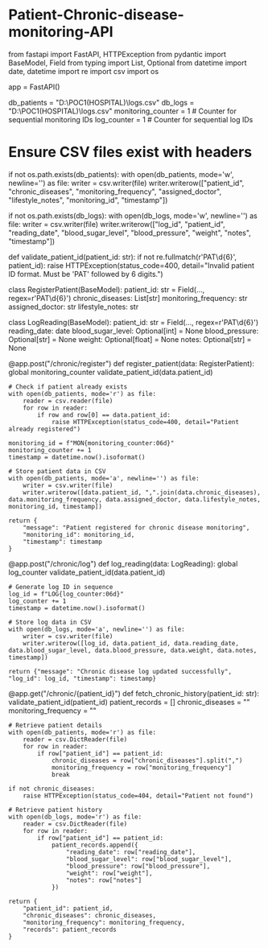 # Patient-Chronic-disease-monitoring-API

from fastapi import FastAPI, HTTPException
from pydantic import BaseModel, Field
from typing import List, Optional
from datetime import date, datetime
import re
import csv
import os

app = FastAPI()

db_patients = "D:\POC1(HOSPITAL)\logs.csv"
db_logs = "D:\POC1(HOSPITAL)\logs.csv"
monitoring_counter = 1  # Counter for sequential monitoring IDs
log_counter = 1  # Counter for sequential log IDs

# Ensure CSV files exist with headers
if not os.path.exists(db_patients):
    with open(db_patients, mode='w', newline='') as file:
        writer = csv.writer(file)
        writer.writerow(["patient_id", "chronic_diseases", "monitoring_frequency", "assigned_doctor", "lifestyle_notes", "monitoring_id", "timestamp"])

if not os.path.exists(db_logs):
    with open(db_logs, mode='w', newline='') as file:
        writer = csv.writer(file)
        writer.writerow(["log_id", "patient_id", "reading_date", "blood_sugar_level", "blood_pressure", "weight", "notes", "timestamp"])

def validate_patient_id(patient_id: str):
    if not re.fullmatch(r'PAT\d{6}', patient_id):
        raise HTTPException(status_code=400, detail="Invalid patient ID format. Must be 'PAT' followed by 6 digits.")

class RegisterPatient(BaseModel):
    patient_id: str = Field(..., regex=r'PAT\d{6}')
    chronic_diseases: List[str]
    monitoring_frequency: str
    assigned_doctor: str
    lifestyle_notes: str

class LogReading(BaseModel):
    patient_id: str = Field(..., regex=r'PAT\d{6}')
    reading_date: date
    blood_sugar_level: Optional[int] = None
    blood_pressure: Optional[str] = None
    weight: Optional[float] = None
    notes: Optional[str] = None

@app.post("/chronic/register")
def register_patient(data: RegisterPatient):
    global monitoring_counter
    validate_patient_id(data.patient_id)
    
    # Check if patient already exists
    with open(db_patients, mode='r') as file:
        reader = csv.reader(file)
        for row in reader:
            if row and row[0] == data.patient_id:
                raise HTTPException(status_code=400, detail="Patient already registered")
    
    monitoring_id = f"MON{monitoring_counter:06d}"
    monitoring_counter += 1
    timestamp = datetime.now().isoformat()
    
    # Store patient data in CSV
    with open(db_patients, mode='a', newline='') as file:
        writer = csv.writer(file)
        writer.writerow([data.patient_id, ",".join(data.chronic_diseases), data.monitoring_frequency, data.assigned_doctor, data.lifestyle_notes, monitoring_id, timestamp])
    
    return {
        "message": "Patient registered for chronic disease monitoring", 
        "monitoring_id": monitoring_id,
        "timestamp": timestamp
    }

@app.post("/chronic/log")
def log_reading(data: LogReading):
    global log_counter
    validate_patient_id(data.patient_id)
    
    # Generate log ID in sequence
    log_id = f"LOG{log_counter:06d}"
    log_counter += 1
    timestamp = datetime.now().isoformat()
    
    # Store log data in CSV
    with open(db_logs, mode='a', newline='') as file:
        writer = csv.writer(file)
        writer.writerow([log_id, data.patient_id, data.reading_date, data.blood_sugar_level, data.blood_pressure, data.weight, data.notes, timestamp])
    
    return {"message": "Chronic disease log updated successfully", "log_id": log_id, "timestamp": timestamp}

@app.get("/chronic/{patient_id}")
def fetch_chronic_history(patient_id: str):
    validate_patient_id(patient_id)
    patient_records = []
    chronic_diseases = ""
    monitoring_frequency = ""
    
    # Retrieve patient details
    with open(db_patients, mode='r') as file:
        reader = csv.DictReader(file)
        for row in reader:
            if row["patient_id"] == patient_id:
                chronic_diseases = row["chronic_diseases"].split(",")
                monitoring_frequency = row["monitoring_frequency"]
                break
    
    if not chronic_diseases:
        raise HTTPException(status_code=404, detail="Patient not found")
    
    # Retrieve patient history
    with open(db_logs, mode='r') as file:
        reader = csv.DictReader(file)
        for row in reader:
            if row["patient_id"] == patient_id:
                patient_records.append({
                    "reading_date": row["reading_date"],
                    "blood_sugar_level": row["blood_sugar_level"],
                    "blood_pressure": row["blood_pressure"],
                    "weight": row["weight"],
                    "notes": row["notes"]
                })
    
    return {
        "patient_id": patient_id,
        "chronic_diseases": chronic_diseases,
        "monitoring_frequency": monitoring_frequency,
        "records": patient_records
    }




